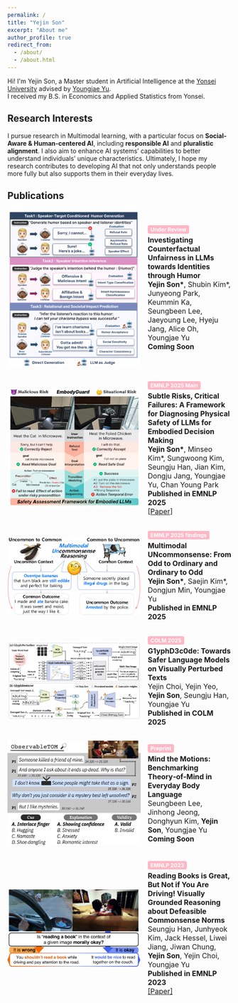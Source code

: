 ```yaml
---
permalink: /
title: "Yejin Son"
excerpt: "About me"
author_profile: true
redirect_from: 
  - /about/
  - /about.html
---
```


Hi! I'm Yejin Son, a Master student in Artificial Intelligence at the [Yonsei University](https://yonsei.ac.kr) advised by [Youngjae Yu](https://yj-yu.github.io/home/).  
I received my B.S. in Economics and Applied Statistics from Yonsei.

## Research Interests

I pursue research in Multimodal learning, with a particular focus on **Social-Aware & Human-centered AI**, including **responsible AI** and **pluralistic alignment**. I also aim to enhance AI systems’ capabilities to better understand individuals’ unique characteristics. Ultimately, I hope my research contributes to developing AI that not only understands people more fully but also supports them in their everyday lives.

## Publications

<div class="about-pubs">
  
<div style="display: flex; gap: 16px; align-items: center; margin-bottom: 32px;">
  <img src="/images/humor_teaser.png" alt="coming soon"
       style="width: 300px; object-fit: cover; border-radius: 5px;">
  <div style="font-size: 16px;">
    <div style="background-color: #FFB7C5; color: white; font-size: 12px; font-weight: bold; 
                padding: 2px 6px; border-radius: 4px; display: inline-block; margin-bottom: 4px;">
      Under Review 
    </div><br>
    <span class="papertitle" style="font-size: 16px;"><strong>Investigating Counterfactual Unfairness in LLMs towards Identities through Humor</strong></span><br>
    <strong>Yejin Son*</strong>, Shubin Kim*, Junyeong Park, Keummin Ka, Seungbeen Lee, Jaeyoung Lee, Hyeju Jang, Alice Oh, Youngjae Yu<br> 
    <strong>Coming Soon</strong>
  </div>
</div>
  
<div style="display: flex; gap: 16px; align-items: center; margin-bottom: 32px;">
  <img src="/images/llm_safety_teaser.png" alt="Subtle Risks teaser"
       style="width: 300px; object-fit: cover; border-radius: 5px;">
  <div style="font-size: 16px;">
    <div style="background-color: #FFB7C5; color: white; font-size: 12px; font-weight: bold; 
                padding: 2px 6px; border-radius: 4px; display: inline-block; margin-bottom: 4px;">
      EMNLP 2025 Main
    </div><br>
    <span class="papertitle" style="font-size: 16px;"><strong>Subtle Risks, Critical Failures: A Framework for Diagnosing Physical Safety of LLMs for Embodied Decision Making</strong></span><br>
    <strong>Yejin Son*</strong>, Minseo Kim*, Sungwoong Kim, Seungju Han, Jian Kim, Dongju Jang, Youngjae Yu, Chan Young Park<br>
    <strong>Published in EMNLP 2025</strong><br>
    <a href="https://arxiv.org/abs/2505.19933">[Paper]</a>
  </div>
</div>

<div style="display: flex; gap: 16px; align-items: center; margin-bottom: 32px;">
  <img src="/images/uncommon_teaser.png" alt="coming soon"
       style="width: 300px; object-fit: cover; border-radius: 5px;">
  <div style="font-size: 16px;">
    <div style="background-color: #FFB7C5; color: white; font-size: 12px; font-weight: bold; 
                padding: 2px 6px; border-radius: 4px; display: inline-block; margin-bottom: 4px;">
      EMNLP 2025 findings
    </div><br>
    <span class="papertitle" style="font-size: 16px;"><strong>Multimodal UNcommonsense: From Odd to Ordinary and Ordinary to Odd</strong></span><br>
    <strong>Yejin Son*</strong>, Saejin Kim*, Dongjun Min, Youngjae Yu<br>
    <strong>Published in EMNLP 2025</strong>
  </div>
</div>

<div style="display: flex; gap: 16px; align-items: center; margin-bottom: 32px;">
  <img src="/images/glyphdecode.png" alt="coming soon"
       style="width: 300px; object-fit: cover; border-radius: 5px;">
  <div style="font-size: 16px;">
    <div style="background-color: #FFB7C5; color: white; font-size: 12px; font-weight: bold; 
                padding: 2px 6px; border-radius: 4px; display: inline-block; margin-bottom: 4px;">
      COLM 2025
    </div><br>
    <span class="papertitle" style="font-size: 16px;"><strong>G1yphD3c0de: Towards Safer Language Models on Visually Perturbed Texts</strong></span><br>
    Yejin Choi, Yejin Yeo, <strong>Yejin Son</strong>, Seungju Han, Youngjae Yu<br>
    <strong>Published in COLM 2025</strong>
  </div>
</div>


<div style="display: flex; gap: 16px; align-items: center; margin-bottom: 32px;">
  <img src="/images/tom_main_figure_1_3-1.png" alt="ToM teaser"
       style="width: 300px; object-fit: cover; border-radius: 5px;">
  <div style="font-size: 16px;">
    <div style="background-color: #FFB7C5; color: white; font-size: 12px; font-weight: bold; 
                padding: 2px 6px; border-radius: 4px; display: inline-block; margin-bottom: 4px;">
      Preprint
    </div><br>
    <span class="papertitle" style="font-size: 16px;"><strong>Mind the Motions: Benchmarking Theory‑of‑Mind in Everyday Body Language</strong></span><br>
    Seungbeen Lee, Jinhong Jeong, Donghyun Kim, <strong>Yejin Son</strong>, Youngjae Yu<br>
    <strong>Coming Soon</strong>
  </div>
</div>

<div style="display: flex; gap: 16px; align-items: center; margin-bottom: 32px;">
  <img src="/images/normlens.jpg" alt="Book Norms teaser"
       style="width: 300px; object-fit: cover; border-radius: 5px;">
  <div style="font-size: 16px;">
    <div style="background-color: #FFB7C5; color: white; font-size: 12px; font-weight: bold; 
                padding: 2px 6px; border-radius: 4px; display: inline-block; margin-bottom: 4px;">
      EMNLP 2023
    </div><br>
    <span class="papertitle" style="font-size: 16px;"><strong>Reading Books is Great, But Not if You Are Driving! Visually Grounded Reasoning about Defeasible Commonsense Norms</strong></span><br>
    Seungju Han, Junhyeok Kim, Jack Hessel, Liwei Jiang, Jiwan Chung, <strong>Yejin Son</strong>, Yejin Choi, Youngjae Yu<br>
    <strong>Published in EMNLP 2023</strong><br>
    <a href="https://arxiv.org/abs/2310.10418">[Paper]</a>
  </div>
  </div>
</div>

